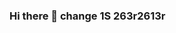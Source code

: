 ### Hi there 👋 change 1S 263r2613r

<!--
**uannyao/uannyao** is a ✨ _special_ ✨ repository because its `README.md` (this file) appears on your GitHub profile.

Here are some ideas to get you started:

- 🔭 I’m currently working on ...
- 🌱 I’m currently learning ...
- 👯 I’m looking to collaborate on ...
- 🤔 I’m looking for help with ...S
- 💬 Ask me about ...
- 📫 How to reach me: ...
- 😄 Pronouns: ...
- ⚡ Fun fact: ...
-->
